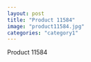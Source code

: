 ```yaml
---
layout: post
title: "Product 11584"
image: "product11584.jpg"
categories: "category1"
---
```

Product 11584
